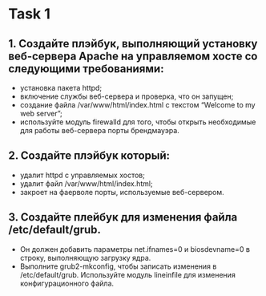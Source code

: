# Task 1
## 1.	Создайте плэйбук, выполняющий установку веб-сервера Apache на управляемом хосте со следующими требованиями:
-	установка пакета httpd;
-	включение службы веб-сервера и проверка, что он запущен;
-	создание файла /var/www/html/index.html с текстом “Welcome to my web server”;
-	используйте модуль firewalld для того, чтобы открыть необходимые для работы веб-сервера порты брендмауэра.

## 2.	Создайте плэйбук который:
-	удалит httpd с управляемых хостов;
-	удалит файл /var/www/html/index.html;
-	закроет на фаерволе порты, используемые веб-сервером.

## 3.	Создайте плейбук для изменения файла /etc/default/grub. 
- Он должен добавить параметры net.ifnames=0 и biosdevname=0 в строку, выполняющую загрузку ядра. 
- Выполните grub2-mkconfig, чтобы записать изменения в /etc/default/grub. Используйте модуль lineinfile для изменения конфигурационного файла.

